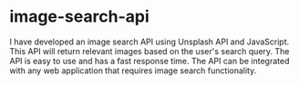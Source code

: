 # image-search-api
I have developed an image search API using Unsplash API and JavaScript. This API will return relevant images based on the user's search query. The API is easy to use and has a fast response time. The API can be integrated with any web application that requires image search functionality.
